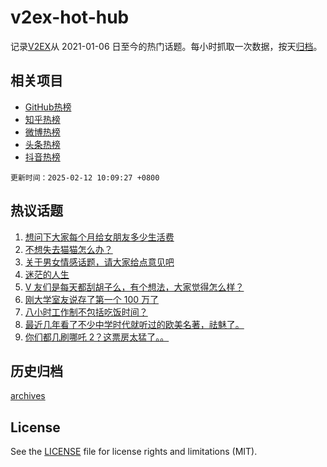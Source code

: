 # v2ex-hot-hub

 记录[V2EX](https://www.v2ex.com/)从 2021-01-06 日至今的热门话题。每小时抓取一次数据，按天[归档](archives)。
 
 ## 相关项目

- [GitHub热榜](https://github.com/snaildev/github-hot-hub)
- [知乎热榜](https://github.com/snaildev/zhihu-hot-hub)
- [微博热榜](https://github.com/snaildev/weibo-hot-hub)
- [头条热榜](https://github.com/snaildev/toutiao-hot-hub)
- [抖音热榜](https://github.com/snaildev/douyin-hot-hub)


 `更新时间：2025-02-12 10:09:27 +0800`

## 热议话题

1. [想问下大家每个月给女朋友多少生活费](https://www.v2ex.com/t/1110706)
1. [不想失去猫猫怎么办？](https://www.v2ex.com/t/1110580)
1. [关于男女情感话题，请大家给点意见吧](https://www.v2ex.com/t/1110608)
1. [迷茫的人生](https://www.v2ex.com/t/1110560)
1. [V 友们是每天都刮胡子么，有个想法，大家觉得怎么样？](https://www.v2ex.com/t/1110819)
1. [刚大学室友说存了第一个 100 万了](https://www.v2ex.com/t/1110752)
1. [八小时工作制不包括吃饭时间？](https://www.v2ex.com/t/1110585)
1. [最近几年看了不少中学时代就听过的欧美名著，祛魅了。](https://www.v2ex.com/t/1110540)
1. [你们都几刷哪吒 2？这票房太猛了。。](https://www.v2ex.com/t/1110827)

## 历史归档

[archives](archives)

## License

See the [LICENSE](LICENSE) file for license rights and limitations (MIT).
